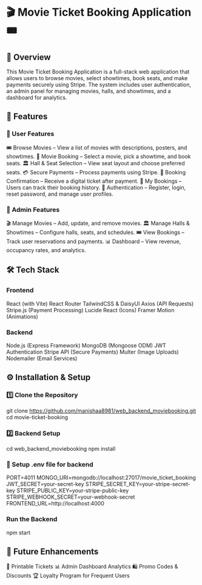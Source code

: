 # 🎬 Movie Ticket Booking Application 🎟️
## 📌 Overview
This Movie Ticket Booking Application is a full-stack web application that allows users to browse movies, select showtimes, book seats, and make payments securely using Stripe. The system includes user authentication, an admin panel for managing movies, halls, and showtimes, and a dashboard for analytics.

## 🚀 Features
### 🔹 User Features
🎟️ Browse Movies – View a list of movies with descriptions, posters, and showtimes.
🎥 Movie Booking – Select a movie, pick a showtime, and book seats.
🏛️ Hall & Seat Selection – View seat layout and choose preferred seats.
💳 Secure Payments – Process payments using Stripe.
🎫 Booking Confirmation – Receive a digital ticket after payment.
📜 My Bookings – Users can track their booking history.
🔐 Authentication – Register, login, reset password, and manage user profiles.
### 🔹 Admin Features
🎬 Manage Movies – Add, update, and remove movies.
🏛️ Manage Halls & Showtimes – Configure halls, seats, and schedules.
🎟️ View Bookings – Track user reservations and payments.
📊 Dashboard – View revenue, occupancy rates, and analytics.
## 🛠️ Tech Stack
### Frontend
React (with Vite)
React Router
TailwindCSS & DaisyUI
Axios (API Requests)
Stripe.js (Payment Processing)
Lucide React (Icons)
Framer Motion (Animations)
### Backend
Node.js (Express Framework)
MongoDB (Mongoose ODM)
JWT Authentication
Stripe API (Secure Payments)
Multer (Image Uploads)
Nodemailer (Email Services)
## ⚙️ Installation & Setup
### 1️⃣ Clone the Repository
git clone https://github.com/manishaa8981/web_backend_moviebooking.git
cd movie-ticket-booking
### 2️⃣ Backend Setup
cd web_backend_moviebooking
npm install
### 📌 Setup .env file for backend
PORT=4011
MONGO_URI=mongodb://localhost:27017/movie_ticket_booking
JWT_SECRET=your-secret-key
STRIPE_SECRET_KEY=your-stripe-secret-key
STRIPE_PUBLIC_KEY=your-stripe-public-key
STRIPE_WEBHOOK_SECRET=your-webhook-secret
FRONTEND_URL=http://localhost:4000
### Run the Backend
npm start
## 🎯 Future Enhancements
📃 Printable Tickets 
📊 Admin Dashboard Analytics
🛍️ Promo Codes & Discounts
🏆 Loyalty Program for Frequent Users
